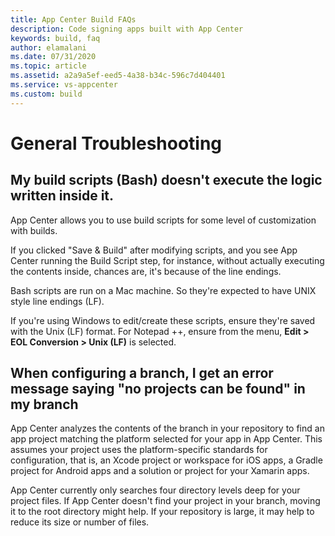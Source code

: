 ```yaml
---
title: App Center Build FAQs
description: Code signing apps built with App Center
keywords: build, faq
author: elamalani
ms.date: 07/31/2020
ms.topic: article
ms.assetid: a2a9a5ef-eed5-4a38-b34c-596c7d404401
ms.service: vs-appcenter
ms.custom: build
---
```


# General Troubleshooting
## My build scripts (Bash) doesn't execute the logic written inside it.
App Center allows you to use build scripts for some level of customization with builds. 

If you clicked "Save & Build" after modifying scripts, and you see App Center running the Build Script step, for instance, without actually executing the contents inside, chances are, it's because of the line endings.

Bash scripts are run on a Mac machine. So they're expected to have UNIX style line endings (LF).

If you're using Windows to edit/create these scripts, ensure they're saved with the Unix (LF) format. For Notepad ++, ensure from the menu, **Edit > EOL Conversion > Unix (LF)** is selected.

## When configuring a branch, I get an error message saying "no projects can be found" in my branch
App Center analyzes the contents of the branch in your repository to find an app project matching the platform selected for your app in App Center. This assumes your project uses the platform-specific standards for configuration, that is, an Xcode project or workspace for iOS apps, a Gradle project for Android apps and a solution or project for your Xamarin apps.

App Center currently only searches four directory levels deep for your project files. If App Center doesn't find your project in your branch, moving it to the root directory might help. If your repository is large, it may help to reduce its size or number of files.
